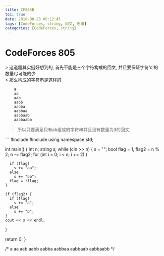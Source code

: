 ```yaml
---
title: CF805B
toc: true
date: 2018-08-23 00:12:45
tags: [CodeForces, string, 回文, 思维]
categories: [CodeForces, string]
---
```


# CodeForces 805

<div>
> 这道题其实挺好想到的, 首先不能是三个字符构成的回文, 并且要保证字符'c'的数量尽可能的少 <br>
> 那么构成的字符串是这样的

        a
        aa
        aab
        aabb
        aabba
        aabbaa
        aabbaab
        aabbaabb

> 所以只要满足只有ab组成的字符串并且没有数量为3的回文ֻ

</div>
```
#include <iostream>
#include <string>
using namespace std;

int main() {
  int n;
  string s;
  while (cin >> n) {
    s = "";
    bool flag = 1, flag2 = n % 2;
    n -= flag2;
    for (int i = 0; i < n; i += 2) {

      if (flag)
        s += "aa";
      else
        s += "bb";
      flag = !flag;
    }

    if (flag2) {
      if (flag)
        s += "a";
      else
        s += "b";
    }
    cout << s << endl;
  }

  return 0;
}

/*
a
aa
aab
aabb
aabba
aabbaa
aabbaab
aabbaabb
*/
```
